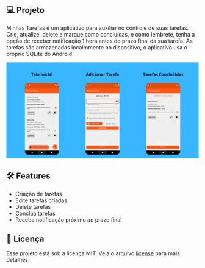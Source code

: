## 💻 Projeto

Minhas Tarefas é um aplicativo para auxiliar no controle de suas tarefas. Crie, atualize, delete e marque como concluídas, e como lembrete, tenha a opção de receber notificação 1 hora antes do prazo final da sua tarefa. As tarefas são armazenadas localmmente no dispositivo, o aplicativo usa o próprio SQLite do Android.

<div align="center">
  <img src="./screenshot.png" />
</div>

## 🛠️ Features

- Criação de tarefas
- Edite tarefas criadas
- Delete tarefas
- Conclua tarefas
- Receba notificação próximo ao prazo final

## 📄 Licença

Esse projeto está sob a licença MIT. Veja o arquivo [license](./license) para mais detalhes.

<br />
